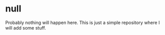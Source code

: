 # null
Probably nothing will happen here. This is just a simple repository where I will add some stuff.
